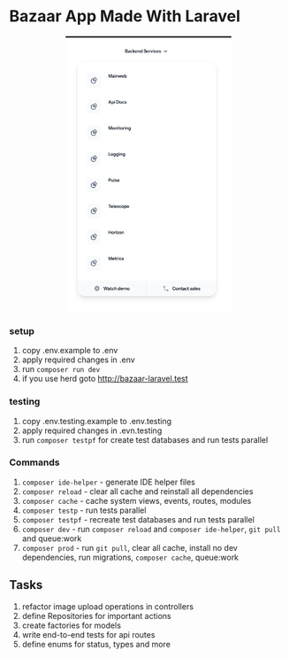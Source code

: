 # Bazaar App Made With Laravel
<div style="display:flex;">
    <img style="margin: auto;" src="public/img/backend-services.png" width="300" height="500" alt="backend-services">
</div>

### setup
1. copy .env.example to .env
2. apply required changes in .env
3. run `composer run dev`
4. if you use herd goto http://bazaar-laravel.test

### testing
1. copy .env.testing.example to .env.testing 
2. apply required changes in .evn.testing
3. run `composer testpf` for create test databases and run tests parallel

### Commands
1. `composer ide-helper` - generate IDE helper files
2. `composer reload` - clear all cache and reinstall all dependencies
3. `composer cache` - cache system views, events, routes, modules
4. `composer testp` - run tests parallel
5. `composer testpf` - recreate test databases and run tests parallel
6. `composer dev` - run `composer reload` and `composer ide-helper`, `git pull` and queue:work
7. `composer prod` - run `git pull`, clear all cache, install no dev dependencies, run migrations, `composer cache`, queue:work

## Tasks
1. refactor image upload operations in controllers
2. define Repositories for important actions
3. create factories for models
4. write end-to-end tests for api routes
5. define enums for status, types and more
